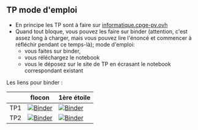 ## TP mode d'emploi

* En principe les TP sont à faire sur [informatique.cpge-pv.ovh](https://informatique.cpge-pv.ovh)
* Quand tout bloque, vous pouvez les faire sur binder (attention, c'est assez long à charger, mais vous pouvez lire l'énoncé et commencer à réfléchir pendant ce temps-là); mode d'emploi:
  * vous faites sur binder,
  * vous réléchargez le notebook
  * vous le déposez sur le site de TP en écrasant le notebook correspondant existant

Les liens pour binder :

|       | flocon | 1ère étoile |
|------|------|-----|
| TP1 | [![Binder](https://mybinder.org/badge_logo.svg)](https://mybinder.org/v2/gh/inesKKK/test-mp2ipv/HEAD?filepath=TP1_flocon.ipynb) |  [![Binder](https://mybinder.org/badge_logo.svg)](https://mybinder.org/v2/gh/inesKKK/test-mp2ipv/HEAD?filepath=TP1_premiere_etoile.ipynb) |
|TP2 | [![Binder](https://mybinder.org/badge_logo.svg)](https://mybinder.org/v2/gh/inesKKK/test-mp2ipv/HEAD?filepath=TP2_flocon.ipynb) |  [![Binder](https://mybinder.org/badge_logo.svg)](https://mybinder.org/v2/gh/inesKKK/test-mp2ipv/HEAD?filepath=TP2_premiere_etoile.ipynb) |



